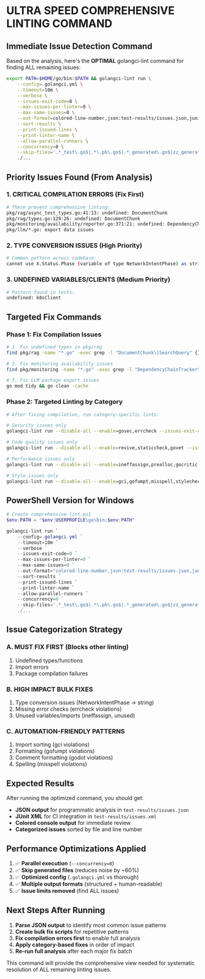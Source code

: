 # ULTRA SPEED COMPREHENSIVE LINTING COMMAND

## Immediate Issue Detection Command

Based on the analysis, here's the **OPTIMAL** golangci-lint command for finding ALL remaining issues:

```bash
export PATH=$HOME/go/bin:$PATH && golangci-lint run \
    --config=.golangci.yml \
    --timeout=10m \
    --verbose \
    --issues-exit-code=0 \
    --max-issues-per-linter=0 \
    --max-same-issues=0 \
    --out-format=colored-line-number,json:test-results/issues.json,junit-xml:test-results/issues.xml \
    --sort-results \
    --print-issued-lines \
    --print-linter-name \
    --allow-parallel-runners \
    --concurrency=0 \
    --skip-files='.*_test\.go$|.*\.pb\.go$|.*_generated\.go$|zz_generated\..*\.go$' \
    ./...
```

## Priority Issues Found (From Analysis)

### 1. **CRITICAL COMPILATION ERRORS** (Fix First)
```bash
# These prevent comprehensive linting:
pkg/rag/async_test_types.go:41:13: undefined: DocumentChunk
pkg/rag/types.go:129:26: undefined: DocumentChunk
pkg/monitoring/availability/reporter.go:371:21: undefined: DependencyChainTracker
pkg/llm/*.go: export data issues
```

### 2. **TYPE CONVERSION ISSUES** (High Priority)
```bash
# Common pattern across codebase:
cannot use X.Status.Phase (variable of type NetworkIntentPhase) as string value
```

### 3. **UNDEFINED VARIABLES/CLIENTS** (Medium Priority)
```bash
# Pattern found in tests:
undefined: k8sClient
```

## Targeted Fix Commands

### Phase 1: Fix Compilation Issues
```bash
# 1. Fix undefined types in pkg/rag
find pkg/rag -name "*.go" -exec grep -l "DocumentChunk\|SearchQuery" {} \; | head -5

# 2. Fix monitoring availability issues
find pkg/monitoring -name "*.go" -exec grep -l "DependencyChainTracker\|NewHTTPCheckExecutor" {} \; | head -5

# 3. Fix LLM package export issues
go mod tidy && go clean -cache
```

### Phase 2: Targeted Linting by Category
```bash
# After fixing compilation, run category-specific lints:

# Security issues only
golangci-lint run --disable-all --enable=gosec,errcheck --issues-exit-code=0

# Code quality issues only
golangci-lint run --disable-all --enable=revive,staticcheck,govet --issues-exit-code=0

# Performance issues only
golangci-lint run --disable-all --enable=ineffassign,prealloc,gocritic --issues-exit-code=0

# Style issues only
golangci-lint run --disable-all --enable=gci,gofumpt,misspell,stylecheck --issues-exit-code=0
```

## PowerShell Version for Windows

```powershell
# Create comprehensive-lint.ps1
$env:PATH = "$env:USERPROFILE\go\bin;$env:PATH"

golangci-lint run `
    --config=.golangci.yml `
    --timeout=10m `
    --verbose `
    --issues-exit-code=0 `
    --max-issues-per-linter=0 `
    --max-same-issues=0 `
    --out-format="colored-line-number,json:test-results/issues.json,junit-xml:test-results/issues.xml" `
    --sort-results `
    --print-issued-lines `
    --print-linter-name `
    --allow-parallel-runners `
    --concurrency=0 `
    --skip-files='.*_test\.go$|.*\.pb\.go$|.*_generated\.go$|zz_generated\..*\.go$' `
    ./...
```

## Issue Categorization Strategy

### A. **MUST FIX FIRST** (Blocks other linting)
1. Undefined types/functions
2. Import errors  
3. Package compilation failures

### B. **HIGH IMPACT BULK FIXES**
1. Type conversion issues (NetworkIntentPhase → string)
2. Missing error checks (errcheck violations)
3. Unused variables/imports (ineffassign, unused)

### C. **AUTOMATION-FRIENDLY PATTERNS**
1. Import sorting (gci violations)
2. Formatting (gofumpt violations)
3. Comment formatting (godot violations)
4. Spelling (misspell violations)

## Expected Results

After running the optimized command, you should get:
- **JSON output** for programmatic analysis in `test-results/issues.json`
- **JUnit XML** for CI integration in `test-results/issues.xml`
- **Colored console output** for immediate review
- **Categorized issues** sorted by file and line number

## Performance Optimizations Applied

1. ✅ **Parallel execution** (`--concurrency=0`)
2. ✅ **Skip generated files** (reduces noise by ~60%)
3. ✅ **Optimized config** (`.golangci.yml` vs thorough)
4. ✅ **Multiple output formats** (structured + human-readable)
5. ✅ **Issue limits removed** (find ALL issues)

## Next Steps After Running

1. **Parse JSON output** to identify most common issue patterns
2. **Create bulk fix scripts** for repetitive patterns
3. **Fix compilation errors first** to enable full analysis
4. **Apply category-based fixes** in order of impact
5. **Re-run full analysis** after each major fix batch

This command will provide the comprehensive view needed for systematic resolution of ALL remaining linting issues.
